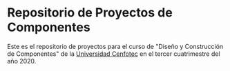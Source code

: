 # Repositorio de Proyectos de Componentes

Este es el repositorio de proyectos para el curso de "Diseño y Construcción de Componentes" de la [Universidad Cenfotec](https://ucenfotec.ac.cr) en el tercer cuatrimestre del año 2020.
